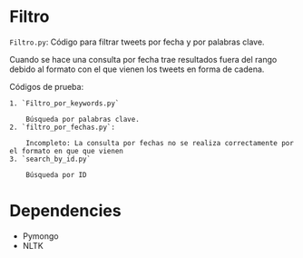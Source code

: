 # Filtro

`Filtro.py`: Código para filtrar tweets por fecha y por palabras clave.

Cuando se hace una consulta por fecha trae resultados fuera del rango debido al formato con el que vienen los tweets en forma de cadena.

Códigos de prueba:


    1. `Filtro_por_keywords.py`

        Búsqueda por palabras clave.
    2. `filtro_por_fechas.py`:

        Incompleto: La consulta por fechas no se realiza correctamente por el formato en que que vienen
    3. `search_by_id.py`

        Búsqueda por ID


# Dependencies

* Pymongo
* NLTK
